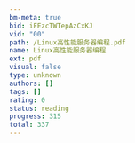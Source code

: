 ```yaml
---
bm-meta: true
bid: iFEzcTWTepAzCxKJ
vid: "00"
path: /Linux高性能服务器编程.pdf
name: Linux高性能服务器编程
ext: pdf
visual: false
type: unknown
authors: []
tags: []
rating: 0
status: reading
progress: 315
total: 337
---
```

